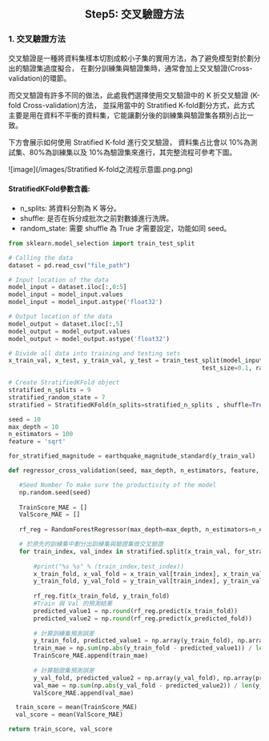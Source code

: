 <h2 align="center">
Step5: 交叉驗證方法
</h2>


### 1. 交叉驗證方法


交叉驗證是一種將資料集樣本切割成較小子集的實用方法，為了避免模型對於劃分出的驗證集過度擬合，
在劃分訓練集與驗證集時，通常會加上交叉驗證(Cross-validation)的環節。


而交叉驗證有許多不同的做法，此處我們選擇使用交叉驗證中的 K 折交叉驗證 (K-fold Cross-validation)方法，
並採用當中的 Stratified K-fold劃分方式，此方式主要是用在資料不平衡的資料集，它能讓劃分後的訓練集與驗證集各類別占比一致。


下方會展示如何使用 Stratified K-fold 進行交叉驗證，
資料集占比會以 10%為測試集、80%為訓練集以及 10%為驗證集來進行，其完整流程可參考下圖。


![image](/images/Stratified K-fold之流程示意圖.png.png) 


#### StratifiedKFold參數含義:
- n_splits: 將資料分割為 K 等分。
- shuffle: 是否在拆分成批次之前對數據進行洗牌。
- random_state: 需要 shuffle 為 True 才需要設定，功能如同 seed。


```python
from sklearn.model_selection import train_test_split

# Calling the data
dataset = pd.read_csv("file_path")

# Input location of the data
model_input = dataset.iloc[:,0:5]
model_input = model_input.values
model_input = model_input.astype('float32')

# Output location of the data
model_output = dataset.iloc[:,5]
model_output = model_output.values
model_output = model_output.astype('float32')

# Divide all data into training and testing sets
x_train_val, x_test, y_train_val, y_test = train_test_split(model_input, model_output, 
                                                      test_size=0.1, random_state=10)

# Create StratifiedKFold object
stratified_n_splits = 9
stratified_random_state = 7
stratified = StratifiedKFold(n_splits=stratified_n_splits , shuffle=True, random_state=stratified_random_state)  
```


```python
seed = 10
max_depth = 10
n_estimators = 100
feature = 'sqrt'

for_stratified_magnitude = earthquake_magnitude_standard(y_train_val)

def regressor_cross_validation(seed, max_depth, n_estimators, feature, y_train_val, stratified, for_stratified_magnitude):

   #Seed Number To make sure the productivity of the model
   np.random.seed(seed)
  
   TrainScore_MAE = []
   ValScore_MAE = []
   
   rf_reg = RandomForestRegressor(max_depth=max_depth, n_estimators=n_estimators, max_features='sqrt')

   # 於原先的訓練集中劃分出訓練集與驗證集做交叉驗證
   for train_index, val_index in stratified.split(x_train_val, for_stratified_magnitude):
           
       #print("%s %s" % (train_index,test_index))
       x_train_fold, x_val_fold = x_train_val[train_index], x_train_val[val_index]
       y_train_fold, y_val_fold = y_train_val[train_index], y_train_val[val_index] 
       
       rf_reg.fit(x_train_fold, y_train_fold)
       #Train 與 Val 的預測結果
       predicted_value1 = np.round(rf_reg.predict(x_train_fold))
       predicted_value2 = np.round(rf_reg.predict(x_predicted_fold))
                       
       # 計算訓練集預測誤差
       y_train_fold, predicted_value1 = np.array(y_train_fold), np.array(predicted_value1)
       train_mae = np.sum(np.abs(y_train_fold - predicted_value1)) / len(y_train_fold)
       TrainScore_MAE.append(train_mae)
       
       # 計算驗證集預測誤差
       y_val_fold, predicted_value2 = np.array(y_val_fold), np.array(predicted_value2)
       val_mae = np.sum(np.abs(y_val_fold - predicted_value2)) / len(y_val_fold)
       ValScore_MAE.append(val_mae)

  train_score = mean(TrainScore_MAE)
  val_score = mean(ValScore_MAE)        

return train_score, val_score
```
